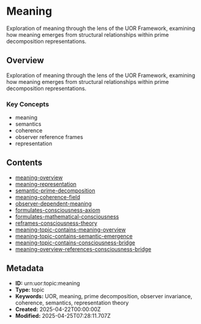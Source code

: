 # Meaning

Exploration of meaning through the lens of the UOR Framework, examining how meaning emerges from structural relationships within prime decomposition representations.

## Overview

Exploration of meaning through the lens of the UOR Framework, examining how meaning emerges from structural relationships within prime decomposition representations.

### Key Concepts

- meaning
- semantics
- coherence
- observer reference frames
- representation

## Contents

- [meaning-overview](../Resources/meaning-overview.md)
- [meaning-representation](../Resources/meaning-representation.md)
- [semantic-prime-decomposition](../Resources/semantic-prime-decomposition.md)
- [meaning-coherence-field](../Resources/meaning-coherence-field.md)
- [observer-dependent-meaning](../Resources/observer-dependent-meaning.md)
- [formulates-consciousness-axiom](../Resources/formulates-consciousness-axiom.md)
- [formulates-mathematical-consciousness](../Resources/formulates-mathematical-consciousness.md)
- [reframes-consciousness-theory](../Resources/reframes-consciousness-theory.md)
- [meaning-topic-contains-meaning-overview](../Resources/meaning-topic-contains-meaning-overview.md)
- [meaning-topic-contains-semantic-emergence](../Resources/meaning-topic-contains-semantic-emergence.md)
- [meaning-topic-contains-consciousness-bridge](../Resources/meaning-topic-contains-consciousness-bridge.md)
- [meaning-overview-references-consciousness-bridge](../Resources/meaning-overview-references-consciousness-bridge.md)

## Metadata

- **ID:** urn:uor:topic:meaning
- **Type:** topic
- **Keywords:** UOR, meaning, prime decomposition, observer invariance, coherence, semantics, representation theory
- **Created:** 2025-04-22T00:00:00Z
- **Modified:** 2025-04-25T07:28:11.707Z
